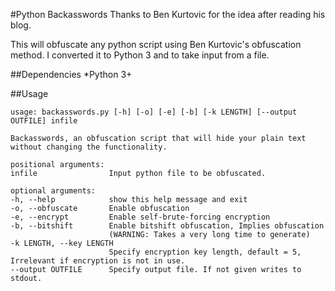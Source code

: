 #Python Backasswords
Thanks to Ben Kurtovic for the idea after reading his blog.

This will obfuscate any python script using Ben Kurtovic's obfuscation method.
I converted it to Python 3 and to take input from a file.

##Dependencies
*Python 3+

##Usage
```
usage: backasswords.py [-h] [-o] [-e] [-b] [-k LENGTH] [--output OUTFILE] infile

Backasswords, an obfuscation script that will hide your plain text without changing the functionality.

positional arguments:
infile                Input python file to be obfuscated.

optional arguments:
-h, --help            show this help message and exit
-o, --obfuscate       Enable obfuscation
-e, --encrypt         Enable self-brute-forcing encryption
-b, --bitshift        Enable bitshift obfuscation, Implies obfuscation
                      (WARNING: Takes a very long time to generate)
-k LENGTH, --key LENGTH
                      Specify encryption key length, default = 5, Irrelevant if encryption is not in use.
--output OUTFILE      Specify output file. If not given writes to stdout.
```
